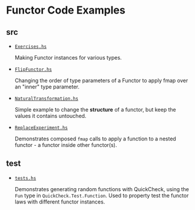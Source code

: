 # Functor Code Examples 

## src 

- [`Exercises.hs`](./src/Exercises.hs)

  Making Functor instances for various types.
  
- [`FlipFunctor.hs`](./src/FlipFunctor.hs)

  Changing the order of type parameters of a Functor to apply 
  fmap over an "inner" type parameter.

- [`NaturalTransformation.hs`](./src/NaturalTransformation.hs)

  Simple example to change the __structure__ of a functor, but
  keep the values it contains untouched.

- [`ReplaceExperiment.hs`](./src/ReplaceExperiment.hs)

  Demonstrates composed `fmap` calls to apply a function to a 
  nested functor - a functor inside other functor(s).

## test 

- [`tests.hs`](./test/tests/hs)

  Demonstrates generating random functions with QuickCheck,
  using the `Fun` type in `QuickCheck.Test.Function`. Used to 
  property test the functor laws with different functor instances.
